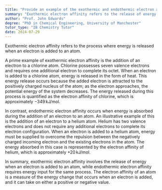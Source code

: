 ```yaml
---
title: "Provide an example of the exothermic and endothermic electron affinity"
summary: "Exothermic electron affinity refers to the release of energy when an electron is added to an atom, indicating a favorable process for the atom's stability."
author: "Prof. John Edwards"
degree: "PhD in Chemical Engineering, University of Manchester"
tutor_type: "IB Chemistry Tutor"
date: 2024-07-29
---
```


Exothermic electron affinity refers to the process where energy is released when an electron is added to an atom.

A prime example of exothermic electron affinity is the addition of an electron to a chlorine atom. Chlorine possesses seven valence electrons and requires one additional electron to complete its octet. When an electron is added to a chlorine atom, energy is released in the form of heat. This energy release occurs because the added electron is attracted to the positively charged nucleus of the atom; as the electron approaches, the potential energy of the system decreases. The energy released during this process is quantified as the electron affinity of chlorine, which is approximately $-349 \, \text{kJ/mol}$.

In contrast, endothermic electron affinity occurs when energy is absorbed during the addition of an electron to an atom. An illustrative example of this is the addition of an electron to a helium atom. Helium has two valence electrons and does not require any additional electrons to complete its electron configuration. When an electron is added to a helium atom, energy must be supplied to overcome the repulsion between the negatively charged incoming electron and the existing electrons in the atom. The energy absorbed in this case is represented by the electron affinity of helium, which is approximately $+20 \, \text{kJ/mol}$.

In summary, exothermic electron affinity involves the release of energy when an electron is added to an atom, while endothermic electron affinity requires energy input for the same process. The electron affinity of an atom is a measure of the energy change that occurs when an electron is added, and it can take on either a positive or negative value.
    